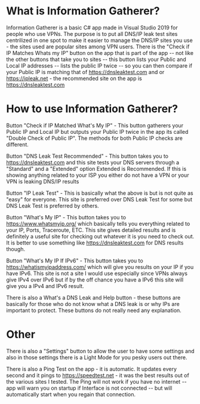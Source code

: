 # What is Information Gatherer?
Information Gatherer is a basic C# app made in Visual Studio 2019 for people who use VPNs. The purpose is to put all DNS/IP leak test sites
centrilized in one spot to make it easier to manage the DNS/IP sites you use - the sites used are popular sites among VPN users. There is 
the "Check if IP Matches Whats my IP" button on the app that is part of the app -- not like the other buttons that take you to sites -- this
button lists your Public and Local IP addresses -- lists the public IP twice -- so you can then compare if your Public IP is matching
that of https://dnsleaktest.com and or https://ipleak.net - the recommended site on the app is https://dnsleaktest.com

# How to use Information Gatherer?
Button "Check if IP Matched What's My IP" - This button gatherers your Public IP and Local IP but outputs your Public IP twice in the app its called "Double Check of Public IP". The methods for both Public IP checks are different.

Button "DNS Leak Test Recommended" - This button takes you to https://dnsleaktest.com and this site tests your DNS servers through a "Standard" and a "Extended" option Extended is Recommended. If this is showing anything related to your ISP you either do not have a VPN or your VPN is leaking DNS/IP results

Button "IP Leak Test" - This is basically what the above is but is not quite as "easy" for everyone. This site is preferred over DNS Leak Test for some but DNS Leak Test is preferred by others.

Button "What's My IP" - This button takes you to https://www.whatsmyip.org/ which basically tells you everything related to your IP, Ports, Traceroute, ETC. This site gives detailed results and is definitely a useful site for checking out whatever it is you need to check out. It is better to use something like https://dnsleaktest.com for DNS results though.

Button "What's My IP If IPv6" - This button takes you to https://whatismyipaddress.com/ which will give you results on your IP if you have IPv6. This site is not a site I would use especially since VPNs always give IPv4 over IPv6 but if by the off chance you have a IPv6 this site will give you a IPv4 and IPv6 result.

There is also a What's a DNS Leak and Help button - these buttons are basically for those who do not know what a DNS leak is or why IPs are important to protect. These buttons do not really need any explanation.

# Other
There is also a "Settings" button to allow the user to have some settings and also in those settings there is a Light Mode for you pesky
users out there.

There is also a Ping Test on the app - it is automatic.
It updates every second and it pings to https://speedtest.net - it was the best results out of the various sites I tested.
The Ping will not work if you have no internet -- app will warn you on startup if Interface is not connected -- but will automatically
start when you regain that connection.
